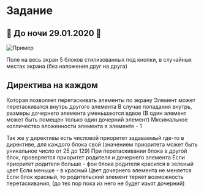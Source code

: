# Задание
## 🙏 До ночи 29.01.2020 🙏

![Пример](https://i.postimg.cc/SsTSfxmk/unknown.png)

Поле на весь экран
5 блоков стилизованных под кнопки, в случайных местах экрана (без наложения друг на друга)

## Директива на каждом
Которая позволяет перетаскивать элементы по экрану
Элемент может перетаскиватся внутрь другого элемента
В случае попадания внутрь, размеры дочернего элемента уменьшаются вдвое
(В один элемент может быть помещен только один дочерний элемент)
Мксимальное колличество вложенности элемента в элементе - 1

Так же у директивы есть числовой приоритет задаваемый где-то в директиве, для каждого блока свой
(значением приоритета может быть уникальное число от 25 до 129)
При перетаскивании блока в другой блок, проверяется приоритет родителя и дочернего элемента
Если приоритет родителя больше - фон блока родителя красится в зеленый цвет
Если меньше - в красный
Цвет дочернего элемента не меняется
Если блок красный, то родительский элемент теряет возможность перетаскивания,
(до тех пор пока из него не будет изьят дочерний)

